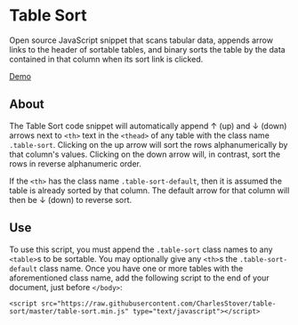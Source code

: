# Table Sort
Open source JavaScript snippet that scans tabular data, appends arrow links to the header of sortable tables, and binary sorts the table by the data contained in that column when its sort link is clicked.

[Demo](https://charlesstover.github.io/table-sort/)

## About
The Table Sort code snippet will automatically append ↑ (up) and ↓ (down) arrows next to `<th>` text in the `<thead>` of any table with the class name `.table-sort`. Clicking on the up arrow will sort the rows alphanumerically by that column's values. Clicking on the down arrow will, in contrast, sort the rows in reverse alphanumeric order.

If the `<th>` has the class name `.table-sort-default`, then it is assumed the table is already sorted by that column. The default arrow for that column will then be ↓ (down) to reverse sort.

## Use
To use this script, you must append the `.table-sort` class names to any `<table>`s to be sortable. You may optionally give any `<th>`s the `.table-sort-default` class name. Once you have one or more tables with the aforementioned class name, add the following script to the end of your document, just before `</body>`:

`<script src="https://raw.githubusercontent.com/CharlesStover/table-sort/master/table-sort.min.js" type="text/javascript"></script>`
